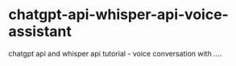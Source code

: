 # chatgpt-api-whisper-api-voice-assistant

chatgpt api and whisper api tutorial - voice conversation with ....
